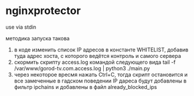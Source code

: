 # nginxprotector
use via stdin




методика запуска такова
1. в коде изменить список IP адресов в константе WHITELIST, добавив туда адрес хоста, с которого ведётся контроль и самого сервера
2. скормить скрипту access.log командой следующего вида
tail -f /var/www/gorod-tv.com.access.log | python3 ./main.py
3. через некоторое вресмя нажать Ctrl+C, тогда скрипт остановится и все замеченные в гадском поведении IP дареса будут добавлены в фильтр ipchains и добавлены в файл already_blocked_ips 